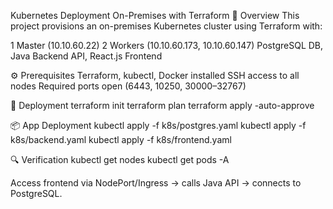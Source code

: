 Kubernetes Deployment On-Premises with Terraform
📌 Overview
This project provisions an on-premises Kubernetes cluster using Terraform with:

1 Master (10.10.60.22)
2 Workers (10.10.60.173, 10.10.60.147)
PostgreSQL DB, Java Backend API, React.js Frontend

⚙️ Prerequisites
Terraform, kubectl, Docker installed
SSH access to all nodes
Required ports open (6443, 10250, 30000–32767)

🚀 Deployment
terraform init
terraform plan
terraform apply -auto-approve

📦 App Deployment
kubectl apply -f k8s/postgres.yaml
kubectl apply -f k8s/backend.yaml
kubectl apply -f k8s/frontend.yaml

🔍 Verification
kubectl get nodes
kubectl get pods -A

Access frontend via NodePort/Ingress → calls Java API → connects to PostgreSQL.
